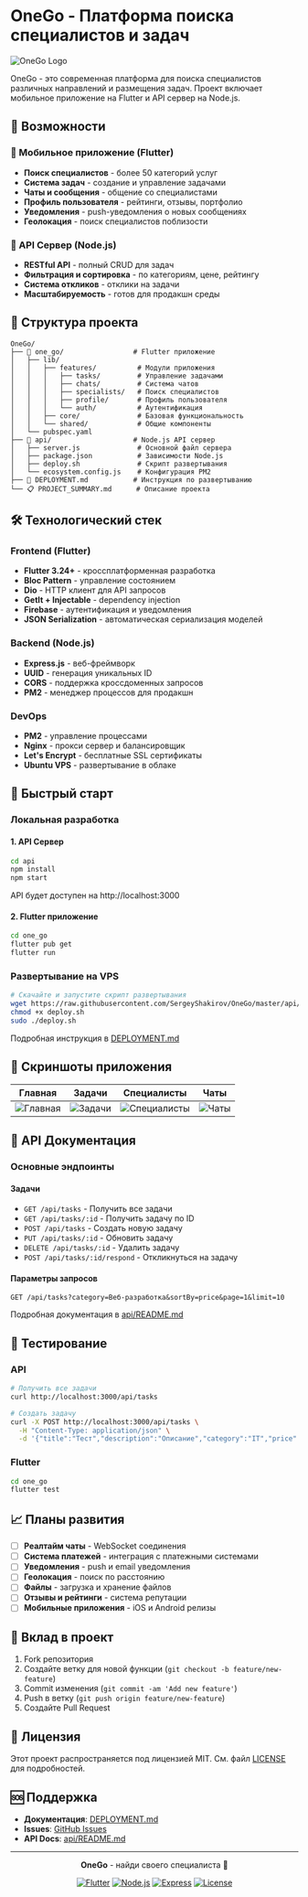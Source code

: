 # OneGo - Платформа поиска специалистов и задач

![OneGo Logo](https://via.placeholder.com/200x100/4f46e5/ffffff?text=OneGo)

OneGo - это современная платформа для поиска специалистов различных направлений и размещения задач. Проект включает мобильное приложение на Flutter и API сервер на Node.js.

## 🚀 Возможности

### 📱 Мобильное приложение (Flutter)
- **Поиск специалистов** - более 50 категорий услуг
- **Система задач** - создание и управление задачами
- **Чаты и сообщения** - общение со специалистами
- **Профиль пользователя** - рейтинги, отзывы, портфолио
- **Уведомления** - push-уведомления о новых сообщениях
- **Геолокация** - поиск специалистов поблизости

### 🔧 API Сервер (Node.js)
- **RESTful API** - полный CRUD для задач
- **Фильтрация и сортировка** - по категориям, цене, рейтингу
- **Система откликов** - отклики на задачи
- **Масштабируемость** - готов для продакшн среды

## 📂 Структура проекта

```
OneGo/
├── 📱 one_go/                 # Flutter приложение
│   ├── lib/
│   │   ├── features/          # Модули приложения
│   │   │   ├── tasks/         # Управление задачами
│   │   │   ├── chats/         # Система чатов
│   │   │   ├── specialists/   # Поиск специалистов
│   │   │   ├── profile/       # Профиль пользователя
│   │   │   └── auth/          # Аутентификация
│   │   ├── core/              # Базовая функциональность
│   │   └── shared/            # Общие компоненты
│   └── pubspec.yaml
├── 🔧 api/                    # Node.js API сервер  
│   ├── server.js              # Основной файл сервера
│   ├── package.json           # Зависимости Node.js
│   ├── deploy.sh              # Скрипт развертывания
│   └── ecosystem.config.js    # Конфигурация PM2
├── 📖 DEPLOYMENT.md           # Инструкция по развертыванию
└── 📋 PROJECT_SUMMARY.md      # Описание проекта
```

## 🛠 Технологический стек

### Frontend (Flutter)
- **Flutter 3.24+** - кроссплатформенная разработка
- **Bloc Pattern** - управление состоянием
- **Dio** - HTTP клиент для API запросов
- **GetIt + Injectable** - dependency injection
- **Firebase** - аутентификация и уведомления
- **JSON Serialization** - автоматическая сериализация моделей

### Backend (Node.js)
- **Express.js** - веб-фреймворк
- **UUID** - генерация уникальных ID
- **CORS** - поддержка кроссдоменных запросов
- **PM2** - менеджер процессов для продакшн

### DevOps
- **PM2** - управление процессами
- **Nginx** - прокси сервер и балансировщик
- **Let's Encrypt** - бесплатные SSL сертификаты
- **Ubuntu VPS** - развертывание в облаке

## 🚀 Быстрый старт

### Локальная разработка

#### 1. API Сервер
```bash
cd api
npm install
npm start
```
API будет доступен на http://localhost:3000

#### 2. Flutter приложение
```bash
cd one_go
flutter pub get
flutter run
```

### Развертывание на VPS

```bash
# Скачайте и запустите скрипт развертывания
wget https://raw.githubusercontent.com/SergeyShakirov/OneGo/master/api/deploy.sh
chmod +x deploy.sh
sudo ./deploy.sh
```

Подробная инструкция в [DEPLOYMENT.md](DEPLOYMENT.md)

## 📱 Скриншоты приложения

| Главная | Задачи | Специалисты | Чаты |
|---------|--------|-------------|------|
| ![Главная](https://via.placeholder.com/200x350/f3f4f6/374151?text=Главная) | ![Задачи](https://via.placeholder.com/200x350/f3f4f6/374151?text=Задачи) | ![Специалисты](https://via.placeholder.com/200x350/f3f4f6/374151?text=Специалисты) | ![Чаты](https://via.placeholder.com/200x350/f3f4f6/374151?text=Чаты) |

## 🔧 API Документация

### Основные эндпоинты

#### Задачи
- `GET /api/tasks` - Получить все задачи
- `GET /api/tasks/:id` - Получить задачу по ID  
- `POST /api/tasks` - Создать новую задачу
- `PUT /api/tasks/:id` - Обновить задачу
- `DELETE /api/tasks/:id` - Удалить задачу
- `POST /api/tasks/:id/respond` - Откликнуться на задачу

#### Параметры запросов
```
GET /api/tasks?category=Веб-разработка&sortBy=price&page=1&limit=10
```

Подробная документация в [api/README.md](api/README.md)

## 🧪 Тестирование

### API
```bash
# Получить все задачи
curl http://localhost:3000/api/tasks

# Создать задачу
curl -X POST http://localhost:3000/api/tasks \
  -H "Content-Type: application/json" \
  -d '{"title":"Тест","description":"Описание","category":"IT","price":50000}'
```

### Flutter
```bash
cd one_go
flutter test
```

## 📈 Планы развития

- [ ] **Реалтайм чаты** - WebSocket соединения
- [ ] **Система платежей** - интеграция с платежными системами  
- [ ] **Уведомления** - push и email уведомления
- [ ] **Геолокация** - поиск по расстоянию
- [ ] **Файлы** - загрузка и хранение файлов
- [ ] **Отзывы и рейтинги** - система репутации
- [ ] **Мобильные приложения** - iOS и Android релизы

## 🤝 Вклад в проект

1. Fork репозитория
2. Создайте ветку для новой функции (`git checkout -b feature/new-feature`)
3. Commit изменения (`git commit -am 'Add new feature'`)
4. Push в ветку (`git push origin feature/new-feature`)
5. Создайте Pull Request

## 📄 Лицензия

Этот проект распространяется под лицензией MIT. См. файл [LICENSE](LICENSE) для подробностей.

## 🆘 Поддержка

- **Документация**: [DEPLOYMENT.md](DEPLOYMENT.md)
- **Issues**: [GitHub Issues](https://github.com/SergeyShakirov/OneGo/issues)
- **API Docs**: [api/README.md](api/README.md)

---

<div align="center">

**OneGo** - найди своего специалиста 🎯

[![Flutter](https://img.shields.io/badge/Flutter-3.24+-02569B?logo=flutter)](https://flutter.dev)
[![Node.js](https://img.shields.io/badge/Node.js-18+-339933?logo=node.js)](https://nodejs.org)
[![Express](https://img.shields.io/badge/Express-4.18+-000000?logo=express)](https://expressjs.com)
[![License](https://img.shields.io/badge/License-MIT-blue.svg)](LICENSE)

</div>
